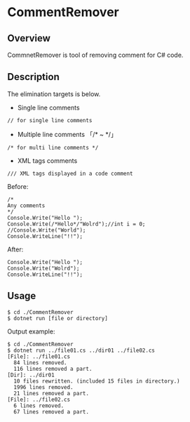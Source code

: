 CommentRemover
=========

## Overview
CommnetRemover is tool of removing comment for C# code.
## Description
The elimination targets is below.
* Single line comments
 ```
// for single line comments
```
* Multiple line comments 「/* ~ */」
```
/* for multi line comments */
```
* XML tags comments
```
/// XML tags displayed in a code comment
```

Before:  
```
/*
Any comments
*/
Console.Write("Hello ");
Console.Write(/*Hello*/"Wolrd");//int i = 0;
//Console.Write("World");
Console.WriteLine("!!");
```
After:
```
Console.Write("Hello ");
Console.Write("Wolrd");
Console.WriteLine("!!");
```

## Usage
```
$ cd ./CommentRemover
$ dotnet run [file or directory]
```
Output example:
```
$ cd ./CommentRemover
$ dotnet run ../file01.cs ../dir01 ../file02.cs
[File]: ../file01.cs
  84 lines removed.
  116 lines removed a part.
[Dir]: ../dir01
  10 files rewritten. (included 15 files in directory.)
  1996 lines removed.
  21 lines removed a part.
[File]: ../file02.cs
  6 lines removed.
  67 lines removed a part.
```
